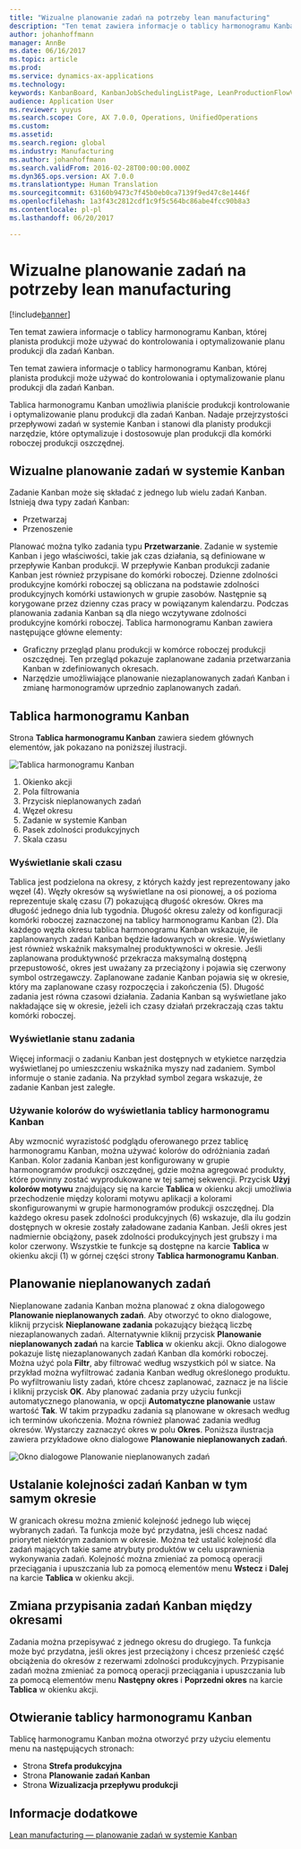 ```yaml
---
title: "Wizualne planowanie zadań na potrzeby lean manufacturing"
description: "Ten temat zawiera informacje o tablicy harmonogramu Kanban, której planista produkcji może używać do kontrolowania i optymalizowanie planu produkcji dla zadań Kanban."
author: johanhoffmann
manager: AnnBe
ms.date: 06/16/2017
ms.topic: article
ms.prod: 
ms.service: dynamics-ax-applications
ms.technology: 
keywords: KanbanBoard, KanbanJobSchedulingListPage, LeanProductionFlowVisulaization
audience: Application User
ms.reviewer: yuyus
ms.search.scope: Core, AX 7.0.0, Operations, UnifiedOperations
ms.custom: 
ms.assetid: 
ms.search.region: global
ms.industry: Manufacturing
ms.author: johanhoffmann
ms.search.validFrom: 2016-02-28T00:00:00.000Z
ms.dyn365.ops.version: AX 7.0.0
ms.translationtype: Human Translation
ms.sourcegitcommit: 63160b9473c7f45b0eb0ca7139f9ed47c8e1446f
ms.openlocfilehash: 1a3f43c2812cdf1c9f5c564bc86abe4fcc90b8a3
ms.contentlocale: pl-pl
ms.lasthandoff: 06/20/2017

---
```


# <a name="visual-scheduling-for-lean-manufacturing"></a>Wizualne planowanie zadań na potrzeby lean manufacturing

[!include[banner](../includes/banner.md)]


Ten temat zawiera informacje o tablicy harmonogramu Kanban, której planista produkcji może używać do kontrolowania i optymalizowanie planu produkcji dla zadań Kanban.

Ten temat zawiera informacje o tablicy harmonogramu Kanban, której planista produkcji może używać do kontrolowania i optymalizowanie planu produkcji dla zadań Kanban.

Tablica harmonogramu Kanban umożliwia planiście produkcji kontrolowanie i optymalizowanie planu produkcji dla zadań Kanban. Nadaje przejrzystości przepływowi zadań w systemie Kanban i stanowi dla planisty produkcji narzędzie, które optymalizuje i dostosowuje plan produkcji dla komórki roboczej produkcji oszczędnej.

## <a name="visual-scheduling-of-kanban-jobs"></a>Wizualne planowanie zadań w systemie Kanban
Zadanie Kanban może się składać z jednego lub wielu zadań Kanban. Istnieją dwa typy zadań Kanban:

-   Przetwarzaj
-   Przenoszenie

Planować można tylko zadania typu **Przetwarzanie**. Zadanie w systemie Kanban i jego właściwości, takie jak czas działania, są definiowane w przepływie Kanban produkcji. W przepływie Kanban produkcji zadanie Kanban jest również przypisane do komórki roboczej. Dzienne zdolności produkcyjne komórki roboczej są obliczana na podstawie zdolności produkcyjnych komórki ustawionych w grupie zasobów. Następnie są korygowane przez dzienny czas pracy w powiązanym kalendarzu. Podczas planowania zadania Kanban są dla niego wczytywane zdolności produkcyjne komórki roboczej. Tablica harmonogramu Kanban zawiera następujące główne elementy:

-   Graficzny przegląd planu produkcji w komórce roboczej produkcji oszczędnej. Ten przegląd pokazuje zaplanowane zadania przetwarzania Kanban w zdefiniowanych okresach.
-   Narzędzie umożliwiające planowanie niezaplanowanych zadań Kanban i zmianę harmonogramów uprzednio zaplanowanych zadań.

## <a name="kanban-schedule-board"></a>Tablica harmonogramu Kanban
Strona **Tablica harmonogramu Kanban** zawiera siedem głównych elementów, jak pokazano na poniższej ilustracji. 

![Tablica harmonogramu Kanban](./media/kanban-schedule-board-1024x554.png)
1.  Okienko akcji
2.  Pola filtrowania
3.  Przycisk nieplanowanych zadań
4.  Węzeł okresu
5.  Zadanie w systemie Kanban
6.  Pasek zdolności produkcyjnych
7.  Skala czasu

### <a name="view-the-time-scale"></a>Wyświetlanie skali czasu

Tablica jest podzielona na okresy, z których każdy jest reprezentowany jako węzeł (4). Węzły okresów są wyświetlane na osi pionowej, a oś pozioma reprezentuje skalę czasu (7) pokazującą długość okresów. Okres ma długość jednego dnia lub tygodnia. Długość okresu zależy od konfiguracji komórki roboczej zaznaczonej na tablicy harmonogramu Kanban (2). Dla każdego węzła okresu tablica harmonogramu Kanban wskazuje, ile zaplanowanych zadań Kanban będzie ładowanych w okresie. Wyświetlany jest również wskaźnik maksymalnej produktywności w okresie. Jeśli zaplanowana produktywność przekracza maksymalną dostępną przepustowość, okres jest uważany za przeciążony i pojawia się czerwony symbol ostrzegawczy. Zaplanowane zadanie Kanban pojawia się w okresie, który ma zaplanowane czasy rozpoczęcia i zakończenia (5). Długość zadania jest równa czasowi działania. Zadania Kanban są wyświetlane jako nakładające się w okresie, jeżeli ich czasy działań przekraczają czas taktu komórki roboczej.

### <a name="view-job-status"></a>Wyświetlanie stanu zadania

Więcej informacji o zadaniu Kanban jest dostępnych w etykietce narzędzia wyświetlanej po umieszczeniu wskaźnika myszy nad zadaniem. Symbol informuje o stanie zadania. Na przykład symbol zegara wskazuje, że zadanie Kanban jest zaległe.

### <a name="use-colors-to-view-the-kanban-schedule-board"></a>Używanie kolorów do wyświetlania tablicy harmonogramu Kanban

Aby wzmocnić wyrazistość podglądu oferowanego przez tablicę harmonogramu Kanban, można używać kolorów do odróżniania zadań Kanban. Kolor zadania Kanban jest konfigurowany w grupie harmonogramów produkcji oszczędnej, gdzie można agregować produkty, które powinny zostać wyprodukowane w tej samej sekwencji. Przycisk **Użyj kolorów motywu** znajdujący się na karcie **Tablica** w okienku akcji umożliwia przechodzenie między kolorami motywu aplikacji a kolorami skonfigurowanymi w grupie harmonogramów produkcji oszczędnej. Dla każdego okresu pasek zdolności produkcyjnych (6) wskazuje, dla ilu godzin dostępnych w okresie zostały załadowane zadania Kanban. Jeśli okres jest nadmiernie obciążony, pasek zdolności produkcyjnych jest grubszy i ma kolor czerwony. Wszystkie te funkcje są dostępne na karcie **Tablica** w okienku akcji (1) w górnej części strony **Tablica harmonogramu Kanban**.

## <a name="plan-unplanned-jobs"></a>Planowanie nieplanowanych zadań
Nieplanowane zadania Kanban można planować z okna dialogowego **Planowanie nieplanowanych zadań**. Aby otworzyć to okno dialogowe, kliknij przycisk **Nieplanowane zadania** pokazujący bieżącą liczbę niezaplanowanych zadań. Alternatywnie kliknij przycisk **Planowanie nieplanowanych zadań** na karcie **Tablica** w okienku akcji. Okno dialogowe pokazuje listę niezaplanowanych zadań Kanban dla komórki roboczej. Można użyć pola **Filtr**, aby filtrować według wszystkich pól w siatce. Na przykład można wyfiltrować zadania Kanban według określonego produktu. Po wyfiltrowaniu listy zadań, które chcesz zaplanować, zaznacz je na liście i kliknij przycisk **OK**. Aby planować zadania przy użyciu funkcji automatycznego planowania, w opcji **Automatyczne planowanie** ustaw wartość **Tak**. W takim przypadku zadania są planowane w okresach według ich terminów ukończenia. Można również planować zadania według okresów. Wystarczy zaznaczyć okres w polu **Okres**. Poniższa ilustracja zawiera przykładowe okno dialogowe **Planowanie nieplanowanych zadań**. 

![Okno dialogowe Planowanie nieplanowanych zadań](./media/plan-unplanned-jobs-1024x564.png)

## <a name="sequence-kanban-jobs-within-the-same-period"></a>Ustalanie kolejności zadań Kanban w tym samym okresie
W granicach okresu można zmienić kolejność jednego lub więcej wybranych zadań. Ta funkcja może być przydatna, jeśli chcesz nadać priorytet niektórym zadaniom w okresie. Można też ustalić kolejność dla zadań mających takie same atrybuty produktów w celu usprawnienia wykonywania zadań. Kolejność można zmieniać za pomocą operacji przeciągania i upuszczania lub za pomocą elementów menu **Wstecz** i **Dalej** na karcie **Tablica** w okienku akcji.

## <a name="reassign-kanban-jobs-across-periods"></a>Zmiana przypisania zadań Kanban między okresami
Zadania można przepisywać z jednego okresu do drugiego. Ta funkcja może być przydatna, jeśli okres jest przeciążony i chcesz przenieść część obciążenia do okresów z rezerwami zdolności produkcyjnych. Przypisanie zadań można zmieniać za pomocą operacji przeciągania i upuszczania lub za pomocą elementów menu **Następny okres** i **Poprzedni okres** na karcie **Tablica** w okienku akcji.

## <a name="open-the-kanban-schedule-board"></a>Otwieranie tablicy harmonogramu Kanban
Tablicę harmonogramu Kanban można otworzyć przy użyciu elementu menu na następujących stronach:

-   Strona **Strefa produkcyjna**
-   Strona **Planowanie zadań Kanban**
-   Strona **Wizualizacja przepływu produkcji**


<a name="see-also"></a>Informacje dodatkowe
--------

[Lean manufacturing — planowanie zadań w systemie Kanban](lean-manufacturing-kanban-job-scheduling.md)


